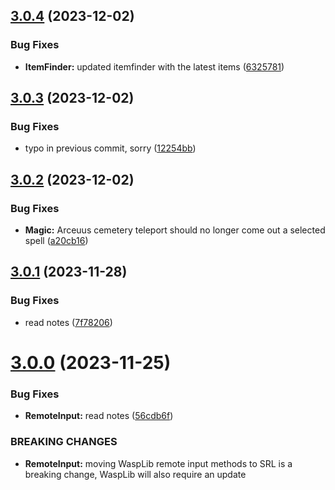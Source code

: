 ## [3.0.4](https://github.com/Torwent/SRL-T/compare/v3.0.3...v3.0.4) (2023-12-02)


### Bug Fixes

* **ItemFinder:** updated itemfinder with the latest items ([6325781](https://github.com/Torwent/SRL-T/commit/6325781a175311da0dab51fa131a3179659d305c))



## [3.0.3](https://github.com/Torwent/SRL-T/compare/v3.0.2...v3.0.3) (2023-12-02)


### Bug Fixes

* typo in previous commit, sorry ([12254bb](https://github.com/Torwent/SRL-T/commit/12254bbcc0587b850bafcae6ee3d04c0e88a9a7f))



## [3.0.2](https://github.com/Torwent/SRL-T/compare/v3.0.1...v3.0.2) (2023-12-02)


### Bug Fixes

* **Magic:** Arceuus cemetery teleport should no longer come out a selected spell ([a20cb16](https://github.com/Torwent/SRL-T/commit/a20cb16911a15c0c01299db3b194705af2a850e0))



## [3.0.1](https://github.com/Torwent/SRL-T/compare/v3.0.0...v3.0.1) (2023-11-28)


### Bug Fixes

* read notes ([7f78206](https://github.com/Torwent/SRL-T/commit/7f78206a66175b9590f94a168d2b25446cde9784))



# [3.0.0](https://github.com/Torwent/SRL-T/compare/v2.7.11...v3.0.0) (2023-11-25)


### Bug Fixes

* **RemoteInput:** read notes ([56cdb6f](https://github.com/Torwent/SRL-T/commit/56cdb6fc3090aeabbaa2f38088e9c108c140432c))


### BREAKING CHANGES

* **RemoteInput:** moving WaspLib remote input methods to SRL is a breaking change, WaspLib will also require an update



